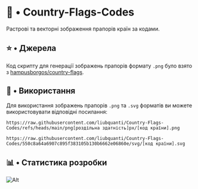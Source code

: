 # 🚩 • Country-Flags-Codes

Растрові та векторні зображення прапорів країн за кодами.

## ⭐ • Джерела

Код скрипту для генерації зображень прапорів формату `.png` було взято з [hampusborgos/country-flags](https://github.com/hampusborgos/country-flags).

## 🧩 • Використання

Для використання зображень прапорів `.png` та `.svg` форматів ви можете використовувати відповідні посилання:

```
https://raw.githubusercontent.com/liubquanti/Country-Flags-Codes/refs/heads/main/png[роздільна здатність]px/[код країни].png
```

```
https://raw.githubusercontent.com/liubquanti/Country-Flags-Codes/550c8a64a6907c895f383105b130b6662e06860e/svg/[код країни].svg
```

## 📊 • Статистика розробки

![Alt](https://repobeats.axiom.co/api/embed/2c0f26bdb25515c141cf4d5c7f235585e997fb55.svg "Repobeats analytics image")
